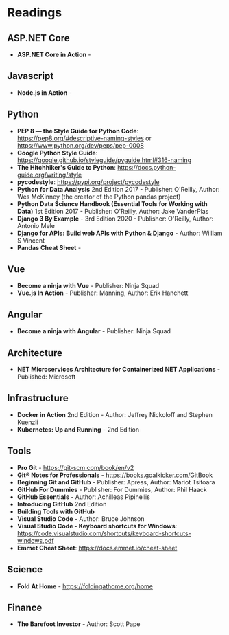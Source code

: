 # Readings
## ASP.NET Core
- **ASP.NET Core in Action** - 
## Javascript
- **Node.js in Action** -
## Python
- **PEP 8 — the Style Guide for Python Code**: https://pep8.org/#descriptive-naming-styles or https://www.python.org/dev/peps/pep-0008
- **Google Python Style Guide**:  https://google.github.io/styleguide/pyguide.html#316-naming
- **The Hitchhiker's Guide to Python**: https://docs.python-guide.org/writing/style
- **pycodestyle**: https://pypi.org/project/pycodestyle
- **Python for Data Analysis** 2nd Edition 2017 - Publisher: O'Reilly, Author: Wes McKinney (the creator of the Python pandas project)
- **Python Data Science Handbook (Essential Tools for Working with Data)** 1st Edition 2017 - Publisher: O'Reilly, Author: Jake VanderPlas
- **Django 3 By Example** - 3rd Edition 2020 - Publisher: O'Reilly, Author: Antonio Mele
- **Django for APIs: Build web APIs with Python & Django** - Author: William S Vincent
- **Pandas Cheat Sheet** - 
## Vue
- **Become a ninja with Vue** - Publisher: Ninja Squad
- **Vue.js In Action** - Publisher: Manning, Author: Erik Hanchett
## Angular
- **Become a ninja with Angular** - Publisher: Ninja Squad
## Architecture
- **NET Microservices Architecture for Containerized NET Applications** - Published: Microsoft
## Infrastructure
- **Docker in Action** 2nd Edition - Author: Jeffrey Nickoloff and Stephen Kuenzli
- **Kubernetes: Up and Running** - 2nd Edition
## Tools
- **Pro Git** - https://git-scm.com/book/en/v2
- **Git® Notes for Professionals** - https://books.goalkicker.com/GitBook
- **Beginning Git and GitHub** - Publisher: Apress, Author: Mariot Tsitoara
- **GitHub For Dummies** - Publisher: For Dummies, Author: Phil Haack
- **GitHub Essentials** - Author: Achilleas Pipinellis
- **Introducing GitHub** 2nd Edition
- **Building Tools with GitHub**
- **Visual Studio Code** - Author:  Bruce Johnson
- **Visual Studio Code - Keyboard shortcuts for Windows**: https://code.visualstudio.com/shortcuts/keyboard-shortcuts-windows.pdf
- **Emmet Cheat Sheet**: https://docs.emmet.io/cheat-sheet
## Science
- **Fold At Home** - https://foldingathome.org/home
## Finance
- **The Barefoot Investor** - Author: Scott Pape
